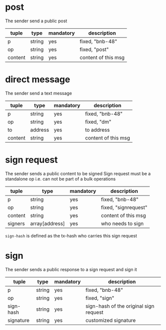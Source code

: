 # post

The sender send a public post

|tuple|type|mandatory|description|
|-|-|-|-|
|p|string|yes|fixed, "bnb-48"|
|op|string|yes|fixed, "post"|
|content|string|yes|content of this msg|

# direct message

The sender send a text message

|tuple|type|mandatory|description|
|-|-|-|-|
|p|string|yes|fixed, "bnb-48"|
|op|string|yes|fixed, "dm"|
|to|address|yes|to address|
|content|string|yes|content of this msg|

# sign request

The sender sends a public content to be signed
Sign request must be a standalone op i.e. can not be part of a bulk operations

|tuple|type|mandatory|description|
|-|-|-|-|
|p|string|yes|fixed, "bnb-48"|
|op|string|yes|fixed, "signrequest"|
|content|string|yes|content of this msg|
|signers|array[address]|yes|who needs to sign|

`sign-hash` is defined as the tx-hash who carries this sign request

# sign

The sender sends a public response to a sign request and sign it

|tuple|type|mandatory|description|
|-|-|-|-|
|p|string|yes|fixed, "bnb-48"|
|op|string|yes|fixed, "sign"|
|sign-hash|string|yes|sign-hash of the original sign request|
|signature|string|yes|customized signature|
